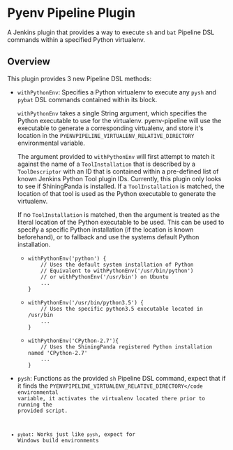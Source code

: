 # Pyenv Pipeline Plugin
A Jenkins plugin that provides a way to execute <code>sh</code> and 
<code>bat</code> Pipeline DSL commands within a specified Python
virtualenv.

## Overview
This plugin provides 3 new Pipeline DSL methods:

* <code>withPythonEnv</code>: Specifies a Python virtualenv to execute
  any <code>pysh</code> and <code>pybat</code> DSL commands contained 
  within its block.
  
  <code>withPythonEnv</code> takes a single String argument, which
  specifies the Python executable to use for the virtualenv.
  pyenv-pipeline will use the executable to generate a corresponding
  virtualenv, and store it's location in the 
  <code>PYENVPIPELINE_VIRTUALENV_RELATIVE_DIRECTORY</code> environmental
  variable.
  
  The argument provided to <code>withPythonEnv</code> will first attempt
  to match it against the name of a <code>ToolInstallation</code> that
  is described by a <code>ToolDescriptor</code> with an ID that is contained
  within a pre-defined list of known Jenkins Python Tool plugin IDs. Currently,
  this plugin only looks to see if ShiningPanda is installed. If a 
  <code>ToolInstallation</code> is matched, the location of that tool is used
  as the Python executable to generate the virtualenv.
  
  If no <code>ToolInstallation</code> is matched, then the argument is treated
  as the literal location of the Python executable to be used. This can be used
  to specify a specific Python installation (if the location is known beforehand),
  or to fallback and use the systems default Python installation.
  
  * <pre><code>withPythonEnv('python') {
        // Uses the default system installation of Python
        // Equivalent to withPythonEnv('/usr/bin/python') 
        // or withPythonEnv('/usr/bin') on Ubuntu
        ...
    }
    </code></pre>
  * <pre><code>withPythonEnv('/usr/bin/python3.5') {
        // Uses the specific python3.5 executable located in /usr/bin
        ...
    }</code></pre>
  * <pre><code>withPythonEnv('CPython-2.7'){
        // Uses the ShiningPanda registered Python installation named 'CPython-2.7'
        ...
    }</code></pre>  
* <code>pysh</code>: Functions as the provided <code>sh</code> Pipeline DSL
  command, expect that if it finds the <code>PYENVPIPELINE_VIRTUALENV_RELATIVE_DIRECTORY</code
  environmental variable, it activates the virtualenv located there prior
  to running the provided script.
* <code>pybat</code>: Works just like <code>pysh</code>, expect for Windows
  build environments
